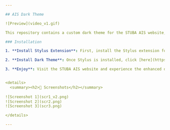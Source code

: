 ```yaml
---

## AIS Dark Theme

![Preview](video_v1.gif)

This repository contains a custom dark theme for the STUBA AIS website, created using Stylus extension for web browsers. The theme provides a sleek and modern look, enhancing the user experience while browsing the STUBA AIS platform.

### Installation

1. **Install Stylus Extension**: First, install the Stylus extension for your web browser. You can find it in the [Chrome Web Store](https://chromewebstore.google.com/detail/stylus/clngdbkpkpeebahjckkjfobafhncgmne?hl=ru) or [Firefox Add-ons](https://addons.mozilla.org/en-US/firefox/addon/styl-us/).

2. **Install Dark Theme**: Once Stylus is installed, click [here](https://userstyles.world/style/15630/svf-stuba-ais-dark-theme) to install the dark theme for STUBA AIS.

3. **Enjoy**: Visit the STUBA AIS website and experience the enhanced dark theme designed for better readability and eye comfort.


<details> 
  <summary><h2>📸 Screenshots</h2></summary>
  
![Screenshot 1](scr1_v2.png)
![Screenshot 2](scr2.png)
![Screenshot 3](scr3.png)

</details>

---
```

